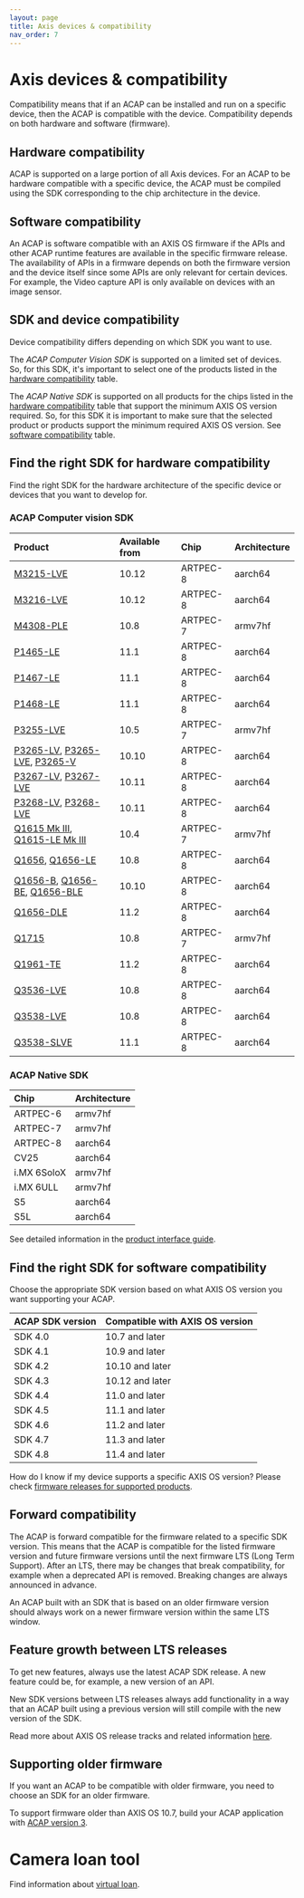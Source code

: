 ```yaml
---
layout: page
title: Axis devices & compatibility
nav_order: 7
---
```


# Axis devices & compatibility

Compatibility means that if an ACAP can be installed and run on a specific
device, then the ACAP is compatible with the device. Compatibility depends on
both hardware and software (firmware).

## Hardware compatibility

ACAP is supported on a large portion of all Axis devices. For an ACAP to be
hardware compatible with a specific device, the ACAP must be compiled using the
SDK corresponding to the chip architecture in the device.

## Software compatibility

An ACAP is software compatible with an AXIS OS firmware if the APIs and other
ACAP runtime features are available in the specific firmware release. The availability of
APIs in a firmware depends on both the firmware version and the
device itself since some APIs are only relevant for certain devices. For
example, the Video capture API is only available on devices with an image
sensor.

## SDK and device compatibility

Device compatibility differs depending on which SDK you want to use.

The *ACAP Computer Vision SDK* is supported on a limited set of devices.
So, for this SDK, it's important to select one of the products listed
in the [hardware compatibility](#acap-computer-vision-sdk) table.

The *ACAP Native SDK* is supported on all products for the chips listed in the
[hardware compatibility](#acap-native-sdk) table that support the minimum AXIS
OS version required. So, for this SDK it is important to make sure that
the selected product or products support the minimum required AXIS OS version.
See [software compatibility](#find-the-right-sdk-for-software-compatibility)
table.

## Find the right SDK for hardware compatibility

Find the right SDK for the hardware architecture of the specific device or
devices that you want to develop for.

### ACAP Computer vision SDK

Product                                                     | Available from | Chip     | Architecture
:---------------------------------------------------------- | :------------- | :------- | :-----------
[M3215-LVE](https://www.axis.com/products/axis-m3215-lve)   | 10.12          | ARTPEC-8 | aarch64
[M3216-LVE](https://www.axis.com/products/axis-m3216-lve)   | 10.12          | ARTPEC-8 | aarch64
[M4308-PLE](https://www.axis.com/products/axis-m4308-ple)   | 10.8           | ARTPEC-7 | armv7hf
[P1465-LE](https://www.axis.com/products/axis-p1465-le)     | 11.1           | ARTPEC-8 | aarch64
[P1467-LE](https://www.axis.com/products/axis-p1467-le)     | 11.1           | ARTPEC-8 | aarch64
[P1468-LE](https://www.axis.com/products/axis-p1468-le)     | 11.1           | ARTPEC-8 | aarch64
[P3255-LVE](https://www.axis.com/products/axis-p3255-lve)   | 10.5           | ARTPEC-7 | armv7hf
[P3265-LV](https://www.axis.com/products/axis-p3265-lv), [P3265-LVE](https://www.axis.com/products/axis-p3265-lve), [P3265-V](https://www.axis.com/products/axis-p3265-v) | 10.10 | ARTPEC-8 | aarch64
[P3267-LV](https://www.axis.com/products/axis-p3267-lv), [P3267-LVE](https://www.axis.com/products/axis-p3267-lve) | 10.11 | ARTPEC-8 | aarch64
[P3268-LV](https://www.axis.com/products/axis-p3268-lv), [P3268-LVE](https://www.axis.com/products/axis-p3268-lve) | 10.11 | ARTPEC-8 | aarch64
[Q1615 Mk III](https://www.axis.com/products/axis-q1615-mk-iii), [Q1615-LE Mk III](https://www.axis.com/products/axis-q1615-le-mk-iii) | 10.4 | ARTPEC-7 | armv7hf
[Q1656](https://www.axis.com/products/axis-q1656), [Q1656-LE](https://www.axis.com/products/axis-q1656-le) | 10.8 | ARTPEC-8 | aarch64
[Q1656-B](https://www.axis.com/products/axis-q1656-b), [Q1656-BE](https://www.axis.com/products/axis-q1656-be), [Q1656-BLE](https://www.axis.com/products/axis-q1656-ble) | 10.10 | ARTPEC-8 | aarch64
[Q1656-DLE](https://www.axis.com/products/axis-q1656-dle)   | 11.2           | ARTPEC-8 | aarch64
[Q1715](https://www.axis.com/products/axis-q1715)           | 10.8           | ARTPEC-7 | armv7hf
[Q1961-TE](https://www.axis.com/products/axis-q1961-te)     | 11.2           | ARTPEC-8 | aarch64
[Q3536-LVE](https://www.axis.com/products/axis-q3536-lve)   | 10.8           | ARTPEC-8 | aarch64
[Q3538-LVE](https://www.axis.com/products/axis-q3538-lve)   | 10.8           | ARTPEC-8 | aarch64
[Q3538-SLVE](https://www.axis.com/products/axis-q3538-slve) | 11.1           | ARTPEC-8 | aarch64

### ACAP Native SDK

Chip        | Architecture
:---------- | :-----------
ARTPEC-6    | armv7hf
ARTPEC-7    | armv7hf
ARTPEC-8    | aarch64
CV25        | aarch64
i.MX 6SoloX | armv7hf
i.MX 6ULL   | armv7hf
S5          | aarch64
S5L         | aarch64

See detailed information in the [product interface
guide](https://www.axis.com/developer-community/product-interface-guide).

## Find the right SDK for software compatibility

Choose the appropriate SDK version based on what AXIS OS version you want
supporting your ACAP.

ACAP SDK version | Compatible with AXIS OS version
:--------------- | :----------
SDK 4.0          | 10.7 and later
SDK 4.1          | 10.9 and later
SDK 4.2          | 10.10 and later
SDK 4.3          | 10.12 and later
SDK 4.4          | 11.0 and later
SDK 4.5          | 11.1 and later
SDK 4.6          | 11.2 and later
SDK 4.7          | 11.3 and later
SDK 4.8          | 11.4 and later

How do I know if my device supports a specific AXIS OS version? Please check
[firmware releases for supported
products](https://www.axis.com/support/firmware).

## Forward compatibility

The ACAP is forward compatible for the firmware related to a specific SDK
version. This means that the ACAP is compatible for the listed firmware version
and future firmware versions until the next firmware LTS (Long Term Support).
After an LTS, there may be changes that break compatibility, for
example when a deprecated API is removed. Breaking changes are always announced
in advance.

An ACAP built with an SDK that is based on an older firmware version should
always work on a newer firmware version within the same LTS window.

## Feature growth between LTS releases

To get new features, always use the latest ACAP SDK release. A new feature
could be, for example, a new version of an API.

New SDK versions between LTS releases always add functionality in a way that an
ACAP built using a previous version will still compile with the new version
of the SDK.

Read more about AXIS OS release tracks and related information
[here](https://www.axis.com/products/online-manual/00000).

## Supporting older firmware

If you want an ACAP to be compatible with older firmware, you need to choose an
SDK for an older firmware.

To support firmware older than AXIS OS 10.7, build your ACAP application with
[ACAP version 3](https://help.axis.com/acap-3-developer-guide).

# Camera loan tool

Find information about [virtual
loan](https://www.axis.com/developer-community/axis-virtual-loan-tool).
